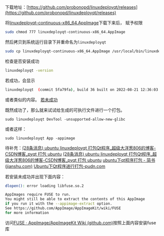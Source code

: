 下载地址：[https://github.com/probonopd/linuxdeployqt/releases](https://github.com/probonopd/linuxdeployqt/releases)

将[linuxdeployqt-continuous-x86_64.AppImage](https://github.com/probonopd/linuxdeployqt/releases/download/continuous/linuxdeployqt-continuous-x86_64.AppImage)下载下来后，
赋予权限
```bash
sudo chmod 777 linuxdeployqt-continuous-x86_64.AppImage
```

然后拷贝到系统运行目录下并重命名为`linuxdeployqt`
```bash
sudo cp linuxdeployqt-continuous-x86_64.AppImage /usr/local/bin/linuxdeployqt
```

检查是否安装成功
```bash
linuxdeployqt -version
```

若成功，会显示
```bash
linuxdeployqt  (commit 5fa79fa), build 36 built on 2022-08-21 12:36:03 UTC
```
或者类似的内容。
<a href="#failed">若未成功</a>

既然成功了，那么就来试试给生成的可执行文件进行一个打包。

```
sudo linuxdeployqt DevTool -unsupported-allow-new-glibc
```

或者这样：
```
sudo linuxdeployqt App -appimage
```


待补充：[(28条消息) ubuntu linuxdeployqt 打包Qt程序_超级大洋葱806的博客-CSDN博客_pyqt 打包 ubuntu](https://blog.csdn.net/u014779536/article/details/107854060)
[(28条消息) ubuntu linuxdeployqt 打包Qt程序_超级大洋葱806的博客-CSDN博客_pyqt 打包 ubuntu](https://blog.csdn.net/u014779536/article/details/107854060)
[ubuntu下qt程序打包 - 简书 (jianshu.com)](https://www.jianshu.com/p/779255161e7c/)
[Ubuntu下Qt程序进行打包-pudn.com](https://www.pudn.com/news/62a98ea2a11cf7345fa0ae13.html)




<a id="failed">若安装未成功</a>并出现下面内容：
```bash
dlopen(): error loading libfuse.so.2

AppImages require FUSE to run. 
You might still be able to extract the contents of this AppImage 
if you run it with the --appimage-extract option. 
See https://github.com/AppImage/AppImageKit/wiki/FUSE 
for more information
```

访问[FUSE · AppImage/AppImageKit Wiki (github.com)](https://github.com/AppImage/AppImageKit/wiki/FUSE)按照上面内容安装fuse库


